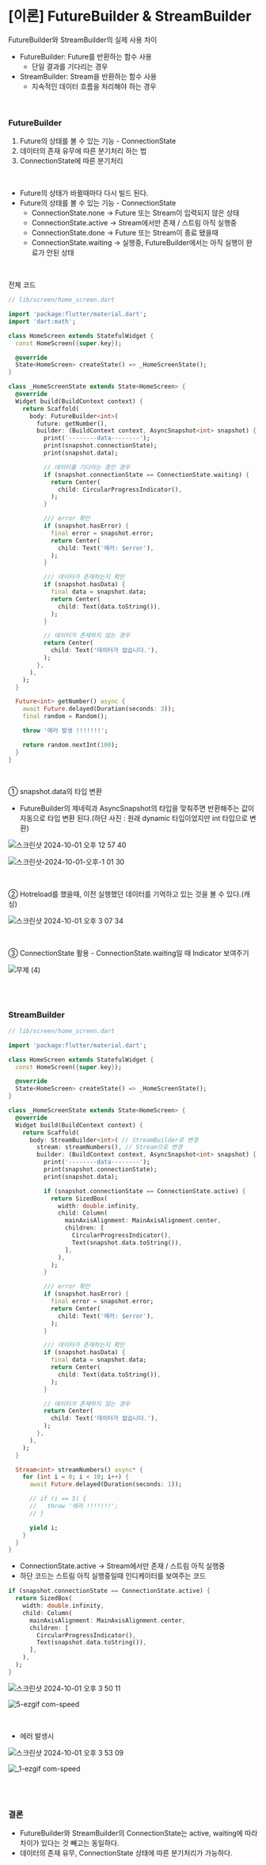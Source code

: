 # [이론] FutureBuilder & StreamBuilder

FutureBuilder와 StreamBuilder의 실제 사용 차이

- FutureBuilder: Future를 반환하는 함수 사용
  - 단일 결과를 기다리는 경우
- StreamBuilder: Stream을 반환하는 함수 사용
  - 지속적인 데이터 흐름을 처리해야 하는 경우

<br>

### FutureBuilder

1. Future의 상태를 볼 수 있는 기능 - ConnectionState
2. 데이터의 존재 유무에 따른 분기처리 하는 법
3. ConnectionState에 따른 분기처리

<br>

- Future의 상태가 바뀔때마다 다시 빌드 된다.
- Future의 상태를 볼 수 있는 기능 - ConnectionState
  - ConnectionState.none -> Future 또는 Stream이 입력되지 않은 상태
  - ConnectionState.active -> Stream에서만 존재 / 스트림 아직 실행중
  - ConnectionState.done -> Future 또는 Stream이 종료 됐을때
  - ConnectionState.waiting -> 실행중, FutureBuilder에서는 아직 실행이 완료가 안된 상태

<br>

전체 코드

```dart
// lib/screen/home_screen.dart

import 'package:flutter/material.dart';
import 'dart:math';

class HomeScreen extends StatefulWidget {
  const HomeScreen({super.key});

  @override
  State<HomeScreen> createState() => _HomeScreenState();
}

class _HomeScreenState extends State<HomeScreen> {
  @override
  Widget build(BuildContext context) {
    return Scaffold(
      body: FutureBuilder<int>(
        future: getNumber(),
        builder: (BuildContext context, AsyncSnapshot<int> snapshot) {
          print('--------data--------');
          print(snapshot.connectionState);
          print(snapshot.data);

          // 데이터를 기다리는 중인 경우
          if (snapshot.connectionState == ConnectionState.waiting) {
            return Center(
              child: CircularProgressIndicator(),
            );
          }

          /// error 확인
          if (snapshot.hasError) {
            final error = snapshot.error;
            return Center(
              child: Text('에러: $error'),
            );
          }

          /// 데이터가 존재하는지 확인
          if (snapshot.hasData) {
            final data = snapshot.data;
            return Center(
              child: Text(data.toString()),
            );
          }

          // 데이터가 존재하지 않는 경우
          return Center(
            child: Text('데이터가 없습니다.'),
          );
        },
      ),
    );
  }

  Future<int> getNumber() async {
    await Future.delayed(Duration(seconds: 3));
    final random = Random();

    throw '에러 발생 !!!!!!!';

    return random.nextInt(100);
  }
}

```

<br>

① snapshot.data의 타입 변환
- FutureBuilder의 제네릭과 AsyncSnapshot의 타입을 맞춰주면 반환해주는 값이 자동으로 타입 변환 된다.(하단 사진 : 원래 dynamic 타입이었지만 int 타입으로 변환)

![스크린샷 2024-10-01 오후 12 57 40](https://github.com/user-attachments/assets/d9f1f68a-56f2-4ad2-a09c-5ae080066dfe)

![스크린샷-2024-10-01-오후-1 01 30](https://github.com/user-attachments/assets/8a2b16b5-9e35-4c1b-9890-174e006dc57c)

<br>

➁ Hotreload를 했을때, 이전 실행했던 데이터를 기억하고 있는 것을 볼 수 있다.(캐싱)

![스크린샷 2024-10-01 오후 3 07 34](https://github.com/user-attachments/assets/ac059f59-0a07-40b1-9dc3-d3b265078f4f)

<br>

➂ ConnectionState 활용 - ConnectionState.waiting일 때 Indicator 보여주기

![무제 (4)](https://github.com/user-attachments/assets/146f1a49-909e-40d5-90c7-dc01ec80e1fc)


<br>
<br>

### StreamBuilder

```dart
// lib/screen/home_screen.dart

import 'package:flutter/material.dart';

class HomeScreen extends StatefulWidget {
  const HomeScreen({super.key});

  @override
  State<HomeScreen> createState() => _HomeScreenState();
}

class _HomeScreenState extends State<HomeScreen> {
  @override
  Widget build(BuildContext context) {
    return Scaffold(
      body: StreamBuilder<int>( // StreamBuilder로 변경
        stream: streamNumbers(), // Stream으로 변경
        builder: (BuildContext context, AsyncSnapshot<int> snapshot) {
          print('--------data--------');
          print(snapshot.connectionState);
          print(snapshot.data);

          if (snapshot.connectionState == ConnectionState.active) {
            return SizedBox(
              width: double.infinity,
              child: Column(
                mainAxisAlignment: MainAxisAlignment.center,
                children: [
                  CircularProgressIndicator(),
                  Text(snapshot.data.toString()),
                ],
              ),
            );
          }

          /// error 확인
          if (snapshot.hasError) {
            final error = snapshot.error;
            return Center(
              child: Text('에러: $error'),
            );
          }

          /// 데이터가 존재하는지 확인
          if (snapshot.hasData) {
            final data = snapshot.data;
            return Center(
              child: Text(data.toString()),
            );
          }

          // 데이터가 존재하지 않는 경우
          return Center(
            child: Text('데이터가 없습니다.'),
          );
        },
      ),
    );
  }

  Stream<int> streamNumbers() async* {
    for (int i = 0; i < 10; i++) {
      await Future.delayed(Duration(seconds: 1));

      // if (i == 5) {
      //   throw '에러 !!!!!!!';
      // }

      yield i;
    }
  }
}
```

- ConnectionState.active -> Stream에서만 존재 / 스트림 아직 실행중
- 하단 코드는 스트림 아직 실행중일때 인디케이터를 보여주는 코드

```dart
if (snapshot.connectionState == ConnectionState.active) {
  return SizedBox(
    width: double.infinity,
    child: Column(
      mainAxisAlignment: MainAxisAlignment.center,
      children: [
        CircularProgressIndicator(),
        Text(snapshot.data.toString()),
      ],
    ),
  );
}
```

![스크린샷 2024-10-01 오후 3 50 11](https://github.com/user-attachments/assets/d788c66b-4f4f-446b-857f-28bbabb8e0d8)

![5-ezgif com-speed](https://github.com/user-attachments/assets/1e9a131c-eb68-4b20-9963-6771d9baa3a8)

<br>

- 에러 발생시

![스크린샷 2024-10-01 오후 3 53 09](https://github.com/user-attachments/assets/30395908-a020-4a01-accb-30057fdfcc04)

![_1-ezgif com-speed](https://github.com/user-attachments/assets/e789e6af-5497-446e-b8d7-398f69be22e2)

<br>
<br>

### 결론

- FutureBuilder와 StreamBuilder의 ConnectionState는 active, waiting에 따라 차이가 있다는 것 빼고는 동일하다.
- 데이터의 존재 유무, ConnectionState 상태에 따른 분기처리가 가능하다.